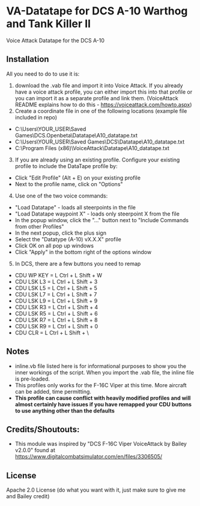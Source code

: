 # VA-Datatape for DCS A-10 Warthog and Tank Killer II
Voice Attack Datatape for the DCS A-10

## Installation
All you need to do to use it is:

1) download the .vab file and import it into Voice Attack. If you already have a voice attack profile, you can either import this into that profile or you can import it as a separate profile and link them. (VoiceAttack README explains how to do this - https://voiceattack.com/howto.aspx)
2) Create a coordinate file in one of the following locations (example file included in repo)
  * C:\Users\YOUR_USER\Saved Games\DCS.Openbeta\Datatape\A10_datatape.txt
  * C:\Users\YOUR_USER\Saved Games\DCS\Datatape\A10_datatape.txt
  * C:\Program Files (x86)\VoiceAttack\Datatape\A10_datatape.txt

3) If you are already using an existing profile. Configure your existing profile to include the DataTape profile by:
 * Click "Edit Profile" (Alt + E) on your existing profile
 * Next to the profile name, click on "Options"

4) Use one of the two voice commands:
  * "Load Datatape" - loads all steerpoints in the file
  * "Load Datatape waypoint X" - loads only steerpoint X from the file
  * In the popup window, click the "..." button next to "Include Commands from other Profiles"
  * In the next popup, click the plus sign
  * Select the "Datatype (A-10) vX.X.X" profile
  * Click OK on all pop up windows
  * Click "Apply" in the bottom right of the options window
  
 5) In DCS, there are a few buttons you need to remap
  * CDU WP KEY = L Ctrl + L Shift + W
  * CDU LSK L3 = L Ctrl + L Shift + 3
  * CDU LSK L5 = L Ctrl + L Shift + 5
  * CDU LSK L7 = L Ctrl + L Shift + 7
  * CDU LSK L9 = L Ctrl + L Shift + 9
  * CDU LSK R3 = L Ctrl + L Shift + 4 
  * CDU LSK R5 = L Ctrl + L Shift + 6
  * CDU LSK R7 = L Ctrl + L Shift + 8
  * CDU LSK R9 = L Ctrl + L Shift + 0
  * CDU CLR  = L Ctrl + L Shift + \
 
  
## Notes
* inline.vb file listed here is for informational purposes to show you the inner workings of the script. When you import the .vab file, the inline file is pre-loaded. 
* This profiles only works for the F-16C Viper at this time. More aircraft can be added, time permitting. 
* **This profile can cause conflict with heavily modified profiles and will almost certainly have issues if you have remapped your CDU buttons to use anything other than the defaults**


## Credits/Shoutouts:
* This module was inspired by "DCS F-16C Viper VoiceAttack by Bailey v2.0.0" found at https://www.digitalcombatsimulator.com/en/files/3306505/


## License 
Apache 2.0 License (do what you want with it, just make sure to give me and Bailey credit)


